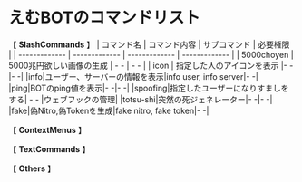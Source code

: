 # えむBOTのコマンドリスト
【 **SlashCommands** 】
| コマンド名  | コマンド内容 | サブコマンド | 必要権限 |
| ------------- | ------------- | ------------- | ------------- |
|  5000choyen  | 5000兆円欲しい画像の生成  | - - | - - |
| icon  | 指定した人のアイコンを表示  |- -|- -|
|info|ユーザー、サーバーの情報を表示|info user, info server|- -|
|ping|BOTのping値を表示|- -|- -|
|spoofing|指定したユーザーになりすましをする| - - |ウェブフックの管理|
|totsu-shi|突然の死ジェネレーター|- -|- -|
|fake|偽Nitro,偽Tokenを生成|fake nitro, fake token|- -|

【 **ContextMenus** 】

【 **TextCommands** 】

【 **Others** 】
